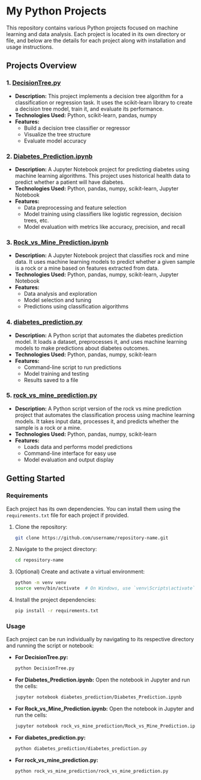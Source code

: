 # My Python Projects

This repository contains various Python projects focused on machine learning and data analysis. Each project is located in its own directory or file, and below are the details for each project along with installation and usage instructions.

## Projects Overview

### 1. [DecisionTree.py](./DecisionTree.py)

- **Description:** This project implements a decision tree algorithm for a classification or regression task. It uses the scikit-learn library to create a decision tree model, train it, and evaluate its performance.
- **Technologies Used:** Python, scikit-learn, pandas, numpy
- **Features:**
    - Build a decision tree classifier or regressor
    - Visualize the tree structure
    - Evaluate model accuracy

### 2. [Diabetes_Prediction.ipynb](./Diabetes_Prediction.ipynb)

- **Description:** A Jupyter Notebook project for predicting diabetes using machine learning algorithms. This project uses historical health data to predict whether a patient will have diabetes.
- **Technologies Used:** Python, pandas, numpy, scikit-learn, Jupyter Notebook
- **Features:**
    - Data preprocessing and feature selection
    - Model training using classifiers like logistic regression, decision trees, etc.
    - Model evaluation with metrics like accuracy, precision, and recall

### 3. [Rock_vs_Mine_Prediction.ipynb](./rock_vs_mine_prediction/Rock_vs_Mine_Prediction.ipynb)

- **Description:** A Jupyter Notebook project that classifies rock and mine data. It uses machine learning models to predict whether a given sample is a rock or a mine based on features extracted from data.
- **Technologies Used:** Python, pandas, numpy, scikit-learn, Jupyter Notebook
- **Features:**
    - Data analysis and exploration
    - Model selection and tuning
    - Predictions using classification algorithms

### 4. [diabetes_prediction.py](./diabetes_prediction/diabetes_prediction.py)

- **Description:** A Python script that automates the diabetes prediction model. It loads a dataset, preprocesses it, and uses machine learning models to make predictions about diabetes outcomes.
- **Technologies Used:** Python, pandas, numpy, scikit-learn
- **Features:**
    - Command-line script to run predictions
    - Model training and testing
    - Results saved to a file

### 5. [rock_vs_mine_prediction.py](./rock_vs_mine_prediction/rock_vs_mine_prediction.py)

- **Description:** A Python script version of the rock vs mine prediction project that automates the classification process using machine learning models. It takes input data, processes it, and predicts whether the sample is a rock or a mine.
- **Technologies Used:** Python, pandas, numpy, scikit-learn
- **Features:**
    - Loads data and performs model predictions
    - Command-line interface for easy use
    - Model evaluation and output display

## Getting Started

### Requirements

Each project has its own dependencies. You can install them using the `requirements.txt` file for each project if provided.

1. Clone the repository:
    ```bash
    git clone https://github.com/username/repository-name.git
    ```

2. Navigate to the project directory:
    ```bash
    cd repository-name
    ```

3. (Optional) Create and activate a virtual environment:
    ```bash
    python -m venv venv
    source venv/bin/activate  # On Windows, use `venv\Scripts\activate`
    ```

4. Install the project dependencies:
    ```bash
    pip install -r requirements.txt
    ```

### Usage

Each project can be run individually by navigating to its respective directory and running the script or notebook:

- **For DecisionTree.py:**
    ```bash
    python DecisionTree.py
    ```

- **For Diabetes_Prediction.ipynb:**
    Open the notebook in Jupyter and run the cells:
    ```bash
    jupyter notebook diabetes_prediction/Diabetes_Prediction.ipynb
    ```

- **For Rock_vs_Mine_Prediction.ipynb:**
    Open the notebook in Jupyter and run the cells:
    ```bash
    jupyter notebook rock_vs_mine_prediction/Rock_vs_Mine_Prediction.ipynb
    ```

- **For diabetes_prediction.py:**
    ```bash
    python diabetes_prediction/diabetes_prediction.py
    ```

- **For rock_vs_mine_prediction.py:**
    ```bash
    python rock_vs_mine_prediction/rock_vs_mine_prediction.py
    ```

